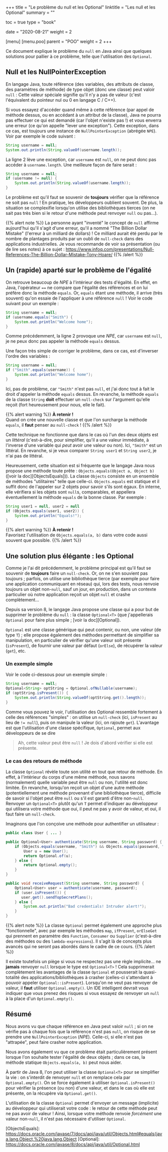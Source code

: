 +++
title = "Le problème du null et les Optional"
linktitle = "Les null et les Optional"
summary = ""

toc = true
type = "book"

date = "2020-08-21"
weight = 2

[menu]
  [menu.poo]
    parent = "POO"
    weight = 2
+++

Ce document explique le problème du `null` en Java ainsi que quelques solutions pour pallier à ce problème, telle que
l'utilisation des `Optional`.

## Null et les NullPointerException

En langage Java, toute référence (des variables, des attributs de classe, des paramètres de méthode) de type objet 
(donc une classe) peut valoir `null` : Cette valeur spéciale signifie qu'il n'y a pas de valeur (c'est l'équivalent du 
pointeur nul ou 0 en langage C / C++).

Si vous essayez d'accéder quand même à cette référence (par appel de méthode dessus, ou en accédant à un attribut de 
la classe), Java ne pourra pas effectuer ce qui est demandé (car l'objet n'existe pas !) et vous enverra une erreur 
(ce qu'on appelle "lever une exception"). Cette exception, dans ce cas, est toujours une instance de 
`NullPointerException` (abrégée `NPE`).
Voir par exemple le code suivant :
```java
String username = null;
System.out.println(String.valueOf(username.length));
```

La ligne 2 lève une exception, car `username` est `null`, on ne peut donc pas accéder à `username.length`.
Une meilleure façon de faire serait :
```java
String username = null;
if (username != null) {
    System.out.println(String.valueOf(username.length));
}
```

Le problème est qu'il faut se souvenir de **toujours** vérifier que la référence ne soit pas `null` ! En pratique,
les développeurs oublient souvent. De plus, la situation se complexifie lorsqu'on utilise des bibliothèques tierces
(on ne sait pas très bien si le retour d'une méthode peut renvoyer `null` ou pas...).

{{% alert note %}}
La personne ayant "inventé" le concept de `null` affirme aujourd'hui qu'il s'agit d'une erreur, qu'il a nommé
"The Billion Dollar Mistake" (l'erreur à un milliard de dollars) !
Ce milliard aurait été perdu par le nombre de plantages produits par un oubli de `null-check` dans des applications
industrielles.
Je vous recommande de voir sa présentation (ou de lire ses notes) à ce sujet :
https://www.infoq.com/presentations/Null-References-The-Billion-Dollar-Mistake-Tony-Hoare/
{{% /alert %}}


## Un (rapide) aparté sur le problème de l'égalité

On retrouve beaucoup de *NPE* à l'intérieur des tests d'égalité. En effet, en Java, l'opérateur `==` ne compare que
l'égalité des références et on lui préfère donc la méthode `equals`. Or, `equals` étant une méthode, il arrive
(très souvent) qu'on essaie de l'appliquer à une référence `null` !
Voir le code suivant pour un exemple :
```java
String username = null;
if (username.equals("Smith") {
    System.out.println("Welcome home");
}
```

Comme précédemment, la ligne 2 provoque une *NPE*, car `username` est `null`, je ne peux donc pas appeler la méthode
`equals` dessus.

Une façon très simple de corriger le problème, dans ce cas, est d'inverser l'ordre des variables :
```java
String username = null;
if ("Smith".equals(username)) {
    System.out.println("Welcome home");
}
```

Ici, pas de problème, car `"Smith"` n'est pas `null`, et j'ai donc tout à fait le droit d'appeler la méthode `equals`
dessus. En revanche, la méthode `equals` de la classe `String` **doit** effectuer un `null-check` sur l'argument qu'elle
reçoit (fort heureusement pour nous, elle le fait).

{{% alert warning %}}
**À retenir !** <br />
Quand on crée une nouvelle classe et que l'on surcharge la méthode `equals`, il **faut** penser au `null-check` !
{{% /alert %}}

Cette technique ne fonctionne que dans le cas où l'un des deux objets est un *littéral* (c'est-à-dire, pour simplifier,
qu'il a une valeur immédiate, à l'inverse d'une variable qui *peut* avoir une valeur ou non). Ici, `"Smith"` est un
littéral. En revanche, si je veux comparer `String user1` et `String user2`, je n'ai pas de littéral.

Heureusement, cette situation est si fréquente que le langage Java nous propose une méthode toute prête : 
`Objects.equals(Object a, Object b)` ([voir la doc][ObjectsEquals])).
La classe `Objects` consiste en un ensemble de méthodes "utilitaires" telle que celle-ci. `Objects.equals` est statique
et il suffit donc de l'appeler sur 2 objets pour savoir s'ils sont égaux. En interne, elle vérifiera si les objets
sont `null`s, comparables, et appellera éventuellement la méthode `equals` de la bonne classe.
Par exemple :
```java
String user1 = null, user2 = null
if (Objects.equals(user1, user2)) {
    System.out.println("Equals!");
}
```

{{% alert warning %}}
**À retenir !** <br />
Favorisez l'utilisation de `Objects.equals(a, b)` dans votre code aussi souvent que possible.
{{% /alert %}}


## Une solution plus élégante : les Optional

Comme je l'ai dit précédemment, le problème principal est qu'il faut se souvenir de **toujours** faire un `null-check`.
Or, on ne s'en souvient pas toujours ; parfois, on utilise une bibliothèque tierce (par exemple pour faire une
application communiquant en réseau) qui, lors des tests, nous renvoie toujours un objet non-`null`, sauf un jour, en
production, dans un contexte particulier où notre application reçoit un objet `null` et crashe complètement...

Depuis sa version 8, le langage Java propose une classe qui a pour but de supprimer le problème du `null` : la classe
`Optional<T>` (que j'appellerais `Optional` pour faire plus simple ; [voir la doc][Optional]).

`Optional` est une classe générique qui peut contenir, ou non, une valeur (de type `T`) ; elle propose également des
méthodes permettant de simplifier sa manipulation, en particulier de vérifier qu'une valeur soit présente (`isPresent`),
de fournir une valeur par défaut (`orElse`), de récupérer la valeur (`get`), etc.

### Un exemple simple

Voir le code ci-dessous pour un exemple simple :
```java
String username = null;
Optional<String> optString = Optional.ofNullable(username);
if (optString.isPresent()) {
    System.out.println(String.valueOf(optString.get().length));
}
```

Comme vous pouvez le voir, l'utilisation des Optional ressemble fortement à celle des références "simples" :
on utilise un `null-check` (ici, `isPresent` au lieu de `!= null`), puis on manipule la valeur (ici, on rajoute `get`).
L'avantage est que l'utilisation d'une classe spécifique, `Optional`, permet aux développeurs de se dire 
> Ah, cette valeur peut être `null` ! Je dois d'abord vérifier si elle est présente.

### Le cas des retours de méthode

La classe `Optional` révèle toute son utilité en tout que retour de méthode. En effet, à l'intérieur du corps d'une
même méthode, nous savons (normalement) quelle variable peut être `null` ou non, l'utilité est donc limitée. En revanche,
lorsqu'on reçoit un objet d'une autre méthode (potentiellement une méthode provenant d'une bibliothèque tierce),
difficile de savoir si l'objet peut être `null` ou s'il est garanti d'être non-`null`. Renvoyer un `Optional<T>`
plutôt qu'un `T` permet d'indiquer au développeur qui utilisera votre méthode que oui, il peut ne pas y avoir de valeur,
et oui, il faut faire un `null-check`.

Imaginons que l'on conçoive une méthode pour authentifier un utilisateur :
```java
public class User { ... }

public Optional<User> authenticate(String username, String password) {
    if (Objects.equals(username, "Smith") && Objects.equals(password, "supersecret")) {
        User u = new User();
        return Optional.of(u);
    } else {
        return Optional.empty();
    }
}

public void receiveRequest(String username, String password) {
    Optional<User> user = authenticate(username, password);
    if (user.isPresent()) {
       user.get().sendTopSecretPlans();
    } else {
        System.out.println("Bad credentials! Intruder alert!");
    }
}
```

{{% alert note %}}
La classe `Optional` permet également une approche plus "fonctionnelle", avec par exemple les méthodes `map`, 
`ifPresent`, `orElseGet` qui prennent en paramètre des `Function`, `Consumer` ou `Supplier` (c'est-à-dire des méthodes
ou des `lambda-expressions`).
Il s'agit là de concepts plus avancés qui ne seront pas abordés dans le cadre de ce cours.
{{% /alert %}}

Il existe toutefois un piège si vous ne respectez pas une règle implicite... ne **jamais** renvoyer `null` lorsque le 
type est `Optional<T>` ! Cela supprimerait complètement les avantages de la classe `Optional` et pousserait la 
quasi-totalité des applications/bibliothèques à crasher (celles-ci s'attendant à pouvoir appeler `Optional::isPresent`).
Lorsqu'on ne veut pas renvoyer de valeur, il **faut** utiliser `Optional.empty()`. Un IDE intelligent devrait vous
indiquer que vous prenez des risques si vous essayez de renvoyer un `null` à la place d'un `Optional.empty()`.


## Résumé

Nous avons vu que chaque référence en Java peut valoir `null` ; si on ne vérifie pas à chaque fois que la référence n'est
pas `null`, on risque de se prendre une `NullPointerException` (*NPE*). Celle-ci, si elle n'est pas "attrapée", peut 
faire crasher notre application. 

Nous avons également vu que ce problème était particulièrement présent lorsque l'on souhaite tester l'égalité de deux
objets ; dans ce cas, la méthode statique `Objects.equals(a, b)` peut nous aider.

À partir de Java 8, l'on peut utiliser la classe `Optional<T>` pour se simplifier la vie : on s'interdit de renvoyer
`null` et on remplace cela par `Optional.empty()`. On se force également à utiliser `Optional.isPresent()` pour
vérifier la présence (ou non) d'une valeur, et dans le cas où elle est présente, on la récupère via `Optional.get()`.

L'utilisation de la classe `Optional` permet d'envoyer un message (implicite) au développeur qui utiliserait votre
code : le retour de cette méthode peut ne pas avoir de valeur ! Ainsi, lorsque votre méthode renvoie *forcément* une
valeur non-`null`, il n'est pas nécessaire d'utiliser `Optional`.

[ObjectsEquals]: https://docs.oracle.com/javase/7/docs/api/java/util/Objects.html#equals(java.lang.Object,%20java.lang.Object
[Optional]: https://docs.oracle.com/javase/8/docs/api/java/util/Optional.html
